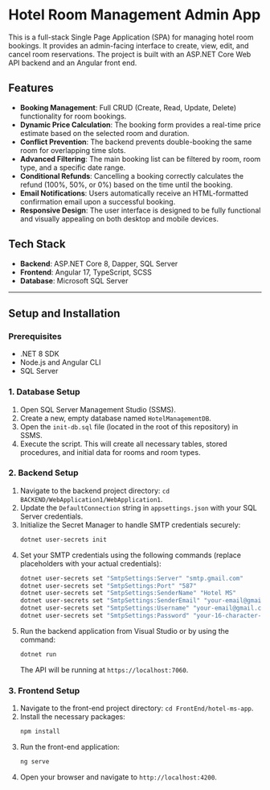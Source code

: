 # Hotel Room Management Admin App

This is a full-stack Single Page Application (SPA) for managing hotel room bookings. It provides an admin-facing interface to create, view, edit, and cancel room reservations. The project is built with an ASP.NET Core Web API backend and an Angular front end.

## Features

- **Booking Management**: Full CRUD (Create, Read, Update, Delete) functionality for room bookings.
- **Dynamic Price Calculation**: The booking form provides a real-time price estimate based on the selected room and duration.
- **Conflict Prevention**: The backend prevents double-booking the same room for overlapping time slots.
- **Advanced Filtering**: The main booking list can be filtered by room, room type, and a specific date range.
- **Conditional Refunds**: Cancelling a booking correctly calculates the refund (100%, 50%, or 0%) based on the time until the booking.
- **Email Notifications**: Users automatically receive an HTML-formatted confirmation email upon a successful booking.
- **Responsive Design**: The user interface is designed to be fully functional and visually appealing on both desktop and mobile devices.

## Tech Stack

- **Backend**: ASP.NET Core 8, Dapper, SQL Server
- **Frontend**: Angular 17, TypeScript, SCSS
- **Database**: Microsoft SQL Server

---

## Setup and Installation

### Prerequisites

- .NET 8 SDK
- Node.js and Angular CLI
- SQL Server

### 1. Database Setup

1.  Open SQL Server Management Studio (SSMS).
2.  Create a new, empty database named `HotelManagementDB`.
3.  Open the `init-db.sql` file (located in the root of this repository) in SSMS.
4.  Execute the script. This will create all necessary tables, stored procedures, and initial data for rooms and room types.

### 2. Backend Setup

1.  Navigate to the backend project directory: `cd BACKEND/WebApplication1/WebApplication1`.
2.  Update the `DefaultConnection` string in `appsettings.json` with your SQL Server credentials.
3.  Initialize the Secret Manager to handle SMTP credentials securely:
    ```bash
    dotnet user-secrets init
    ```
4.  Set your SMTP credentials using the following commands (replace placeholders with your actual credentials):
    ```bash
    dotnet user-secrets set "SmtpSettings:Server" "smtp.gmail.com"
    dotnet user-secrets set "SmtpSettings:Port" "587"
    dotnet user-secrets set "SmtpSettings:SenderName" "Hotel MS"
    dotnet user-secrets set "SmtpSettings:SenderEmail" "your-email@gmail.com"
    dotnet user-secrets set "SmtpSettings:Username" "your-email@gmail.com"
    dotnet user-secrets set "SmtpSettings:Password" "your-16-character-app-password"
    ```
5.  Run the backend application from Visual Studio or by using the command:
    ```bash
    dotnet run
    ```
    The API will be running at `https://localhost:7060`.

### 3. Frontend Setup

1.  Navigate to the front-end project directory: `cd FrontEnd/hotel-ms-app`.
2.  Install the necessary packages:
    ```bash
    npm install
    ```
3.  Run the front-end application:
    ```bash
    ng serve
    ```
4.  Open your browser and navigate to `http://localhost:4200`.
